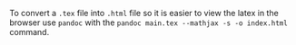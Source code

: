 To convert a `.tex` file into `.html` file so it is easier to view the latex in the browser use `pandoc` with the `pandoc main.tex --mathjax -s -o index.html` command.
